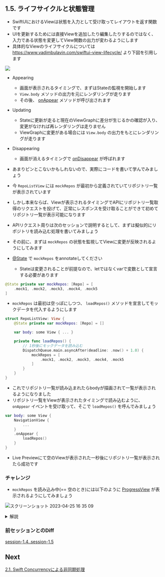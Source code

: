 ## 1.5. ライフサイクルと状態管理

- SwiftUIにおけるViewは状態を入力として受け取ってレイアウトを返す関数です
- UIを更新するためには直接Viewを追加したり編集したりするのではなく、入力である状態を変更してView関数の出力が変わるようにします
- 具体的なViewのライフサイクルについては https://www.vadimbulavin.com/swiftui-view-lifecycle/ より下図を引用します

<img src="https://user-images.githubusercontent.com/8536870/115531403-b4316c80-a2cf-11eb-962f-8d81b9aedda5.png">


- Appearing
  - 画面が表示されるタイミングで、まずはStateの監視を開始します
  - `View.body` メソッドの出力を元にレンダリングが走ります
  - その後、 [onAppear](https://developer.apple.com/documentation/swiftui/text/onappear(perform:)) メソッドが呼び出されます
- Updating
  - Stateに更新が走ると現在のViewGraphに差分が生じるかの確認が入り、変更がなければ再レンダリングは走りません
  - ViewGraphに変更がある場合には `View.body` の出力をもとにレンダリングが走ります
- Disappearing
  - 画面が消えるタイミングで [onDisappear](https://developer.apple.com/documentation/swiftui/text/ondisappear(perform:)) が呼ばれます

- あまりピンとこないかもしれないので、実際にコードを書いて学んでみましょう
- 今 `RepoListView` には `mockRepos` が最初から定義されていてリポジトリ一覧が表示されています
- しかし本来ならば、Viewが表示されるタイミングでAPIにリポジトリ一覧取得のリクエストを投げて、正常にレスポンスを受け取ることができて初めてリポジトリ一覧が表示可能になります
- APIリクエスト周りは次のセッションで説明するとして、まずは擬似的にリポジトリを読み込む処理を書いてみましょう
- その前に、まずは `mockRepos` の状態を監視してViewに変更が反映されるようにしてみます
- [@State](https://developer.apple.com/documentation/swiftui/state) で `mockRepos` をannotateしてください
    - Stateは変更されることが前提なので、letではなくvarで変数として宣言する必要があります

```swift
@State private var mockRepos: [Repo] = [
    .mock1, .mock2, .mock3, .mock4, .mock5
]
```

- `mockRepos` は最初は空っぽにしつつ、 `loadRepos()` メソッドを宣言してモックデータを代入するようにします

```swift
struct RepoListView: View {
    @State private var mockRepos: [Repo] = []

    var body: some View { ... }

    private func loadRepos() {
        // 1秒後にモックデータを読み込む
        DispatchQueue.main.asyncAfter(deadline: .now() + 1.0) {
            mockRepos = [
                .mock1, .mock2, .mock3, .mock4, .mock5
            ]
        }
    }
}
```

- これでリポジトリ一覧が読み込まれたらbodyが描画されて一覧が表示されるようになりました
- リポジトリ一覧をViewが表示されたタイミングで読み込むように、 `onAppear` イベントを受け取って、そこで `loadRepos()` を呼んでみましょう

```swift
var body: some View {
    NavigationView {
        ...
    }
    .onAppear {
        loadRepos()
    }
}
```

- Live Previewにて空のViewが表示された一秒後にリポジトリ一覧が表示されたら成功です

### チャレンジ
- `mockRepos` を読み込み中(== 空のとき)には以下のように [ProgressView](https://developer.apple.com/documentation/swiftui/progressview) が表示されるようにしてみましょう

![スクリーンショット 2023-04-25 16 35 09](https://user-images.githubusercontent.com/17004375/234207047-7a37d068-eeda-4970-8af6-0e5c33bc3eb5.png)


<details>
    <summary>解説</summary>
<code>mockRepos</code> が空の時は読み込み中の状態であると判断するために、 <code>var body</code> の中で分岐を作ってあげましょう
  
```swift
if mockRepos.isEmpty {

} else {
    List(mockRepos) {...}
}
```

あとは空状態の場合にはProgressViewを表示させれば良いわけです <br>
ここでProgressViewのイニシャライザ引数として文字列を渡すと、その文字列がプログレスの下側にその文字が表示されるようになります

```diff
if mockRepos.isEmpty {
+   ProgressView("loading...")
} else {
    List(mockRepos) {...}
}
```
このように、状態に応じてどのようなUIが表示されるか直感的にわかりやすく実装できる点がSwiftUI(宣言的UI)の魅力のひとつです

</details>

### 前セッションとのDiff
[session-1.4..session-1.5](https://github.com/mixigroup/ios-swiftui-training/compare/session-1.4..session-1.5)

## Next
[2.1. Swift Concurrencyによる非同期処理](https://github.com/mixigroup/ios-swiftui-training/tree/session-2.1)
